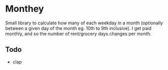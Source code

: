 # Monthey

Small library to calculate how many of each weekday in a month (optionally between a given day of the month eg. 10th to 9th inclusive).
I get paid monthly, and so the number of rent/grocery days changes per month.

## Todo
- clap
